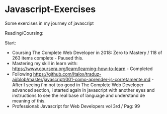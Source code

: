 # Javascript-Exercises
Some exercises in my journey of javascript

Reading/Coursing:

Start:

- Coursing The Complete Web Developer in 2018: Zero to Mastery / 118 of 263 items complete - Paused this.
- Mastering my skill in learn with: https://www.coursera.org/learn/learning-how-to-learn - Completed
- Following https://github.com/Italox/traduz-ai/blob/master/javascript/001-como-aprender-js-corretamente.md - After I seeing i'm not too good in The Complete Web Developer advanced section, i started again in javascript with another eyes and instructions to see the real base of language and understand de meaning of this.
- Professional: Javascript for Web Developers vol 3rd / Pag: 99
